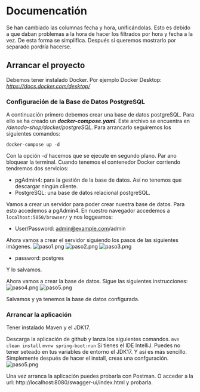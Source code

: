 # Documencatión

Se han cambiado las columnas fecha y hora, unificándolas. Esto es debido a que daban 
problemas a la hora de hacer los filtrados por hora y fecha  a la vez. 
De esta forma se simplifica. Después si queremos mostrarlo por separado pordría hacerse.

## Arrancar el proyecto

Debemos tener instalado Docker. Por ejemplo Docker Desktop: *https://docs.docker.com/desktop/*

### Configuración de la Base de Datos PostgreSQL
A continuación primero debemos crear una base de datos postgreSQL.
Para ello se ha creado un ***docker-compose.yaml***. Este archivo
se encuentra en */denodo-shop/docker/postgreSQL*. Para arrancarlo seguiremos
los siguientes comandos:

```docker-compose up -d```

Con la opción *-d* hacemos que se ejecute en segundo plano. Par ano bloquear la terminal.
Cuando tenemos el contenedor Docker corriendo tendremos dos servicios:

- pgAdmin4: para la gestión de la base de datos. Así no tenemos que descargar ningún cliente. 
- PostgreSQL: una base de datos relacional postgreSQL.

Vamos a crear un servidor para poder crear nuestra base de datos. Para esto accedemos
a pgAdmin4. En nuestro navegador accedemos a ```localhost:5050/browser/``` y nos loggeamos:
- User/Password: admin@example.com/admin

Ahora vamos a crear el servidor siguiendo los pasos de las siguientes imágenes.
![paso1.png](docker%2FpostgreSQL%2Fimages%2Fpaso1.png)
![paso2.png](docker%2FpostgreSQL%2Fimages%2Fpaso2.png)
![paso3.png](docker%2FpostgreSQL%2Fimages%2Fpaso3.png)
- password: postgres

Y lo salvamos.  

Ahora vamos a crear la base de datos. Sigue las siguientes instrucciones:
![paso4.png](docker%2FpostgreSQL%2Fimages%2Fpaso4.png)
![paso5.png](docker%2FpostgreSQL%2Fimages%2Fpaso5.png)

Salvamos y ya tenemos la base de datos configurada.

### Arrancar la aplicación
Tener instalado Maven y el JDK17.  

Descarga la aplicación de github y lanza los siguientes comandos.
```mvn clean install```
```mvnw spring-boot:run```
Si tienes el IDE IntelliJ. Puedes no tener seteado en tus variables de entorno
el JDK17. Y así es más sencillo. Simplemente después de hacer el install,
creas una confguración.
![paso5.png](docker%2FpostgreSQL%2Fimages%2Fpaso5.png)

Una vez arranca la aplicación puedes probarla con Postman. O acceder a la url:
http://localhost:8080/swagger-ui/index.html y probarla.
